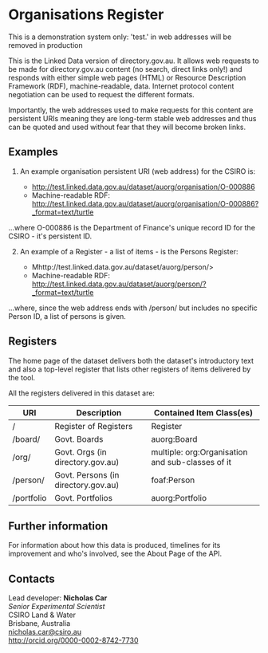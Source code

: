 # Organisations Register
This is a demonstration system only: 'test.' in web addresses will be removed in production

This is the Linked Data version of directory.gov.au. It allows web requests to be made for directory.gov.au content (no search, direct links only!) and responds with either simple web pages (HTML) or Resource Description Framework (RDF), machine-readable, data. Internet protocol content negotiation can be used to request the different formats.

Importantly, the web addresses used to make requests for this content are persistent URIs meaning they are long-term stable web addresses and thus can be quoted and used without fear that they will become broken links.


## Examples

1. An example organisation persistent URI (web address) for the CSIRO is:

    * <http://test.linked.data.gov.au/dataset/auorg/organisation/O-000886>
    * Machine-readable RDF: <http://test.linked.data.gov.au/dataset/auorg/organisation/O-000886?_format=text/turtle>

...where O-000886 is the Department of Finance's unique record ID for the CSIRO - it's persistent ID.

2. An example of a Register - a list of items - is the Persons Register:

    * Mhttp://test.linked.data.gov.au/dataset/auorg/person/>
    * Machine-readable RDF: <http://test.linked.data.gov.au/dataset/auorg/person/?_format=text/turtle>

...where, since the web address ends with /person/ but includes no specific Person ID, a list of persons is given.

## Registers

The home page of the dataset delivers both the dataset's introductory text and also a top-level register that lists other registers of items delivered by the tool.

All the registers delivered in this dataset are:

URI | Description | Contained Item Class(es)
--|--|--
/ | Register of Registers | Register
/board/ | Govt. Boards | auorg:Board
/org/ | Govt. Orgs (in directory.gov.au) | multiple: org:Organisation and sub-classes of it
/person/ | Govt. Persons (in directory.gov.au) | foaf:Person
/portfolio | Govt. Portfolios | auorg:Portfolio


## Further information

For information about how this data is produced, timelines for its improvement and who's involved, see the About Page of the API.


## Contacts
Lead developer:
**Nicholas Car**  
*Senior Experimental Scientist*  
CSIRO Land & Water  
Brisbane, Australia  
<nicholas.car@csiro.au>  
<http://orcid.org/0000-0002-8742-7730>  
